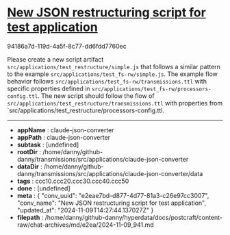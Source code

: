 # [New JSON restructuring script for test application](https://claude.ai/chat/e2eae7bd-d877-4d77-81a3-c26e97cc3007)

94186a7d-119d-4a5f-8c77-dd6fdd7760ec

Please create a new script artifact `src/applications/test_restructure/simple.js` that follows a similar pattern to the example `src/applications/test_fs-rw/simple.js`. 
The example flow behavior follows `src/applications/test_fs-rw/transmissions.ttl` with specific properties defined in `src/applications/test_fs-rw/processors-config.ttl`. The new script should follow the flow of `src/applications/test_restructure/transmissions.ttl` with properties from `src/applications/test_restructure/processors-config.ttl.

---

* **appName** : claude-json-converter
* **appPath** : claude-json-converter
* **subtask** : [undefined]
* **rootDir** : /home/danny/github-danny/transmissions/src/applications/claude-json-converter
* **dataDir** : /home/danny/github-danny/transmissions/src/applications/claude-json-converter/data
* **tags** : ccc10.ccc20.ccc30.ccc40.ccc50
* **done** : [undefined]
* **meta** : {
  "conv_uuid": "e2eae7bd-d877-4d77-81a3-c26e97cc3007",
  "conv_name": "New JSON restructuring script for test application",
  "updated_at": "2024-11-09T14:27:44.137027Z"
}
* **filepath** : /home/danny/github-danny/hyperdata/docs/postcraft/content-raw/chat-archives/md/e2ea/2024-11-09_941.md